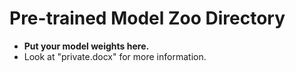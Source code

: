 # Pre-trained Model Zoo Directory

- **Put your model weights here.**
- Look at "private.docx" for more information.